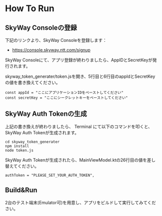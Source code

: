 # How To Run

## SkyWay Consoleの登録
下記のリンクより、SkyWay Consoleを登録します：
- https://console.skyway.ntt.com/signup

SkyWay Consoleにて、アプリ登録が終わりましたら、AppIDとSecretKeyが発行されます。

skyway_token_generater/token.jsを開き、5行目と6行目のappIdとSecretKeyの値を書き換えてください。
```
const appId = "ここにアプリケーションIDをペーストしてください"
const secretKey = "ここにシークレットキーをペーストしてください"
```

## SkyWay Auth Tokenの生成

上記の書き換えが終わりましたら、 Terminal にて以下のコマンドを叩くと、SkyWay Auth Tokenが生成されます。
```
cd skyway_token_generater
npm install
node token.js
```

SkyWay Auth Tokenが生成されたら、MainViewModel.ktの26行目の値を差し替えてください。
```
authToken = "PLEASE_SET_YOUR_AUTH_TOKEN",
```

## Build&Run
2台のテスト端末(Emulator可)を用意し、アプリをビルドして実行してみてください。